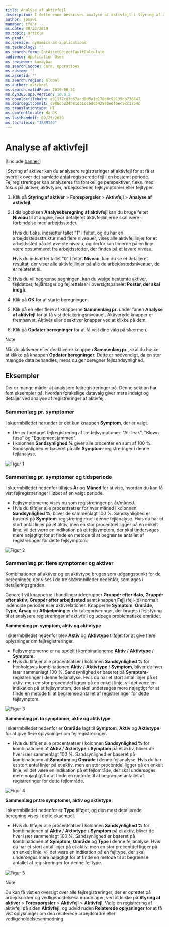```yaml
---
title: Analyse af aktivfejl
description: I dette emne beskrives analyse af aktivfejl i Styring af aktiver.
author: josaw1
manager: tfehr
ms.date: 08/23/2019
ms.topic: article
ms.prod: ''
ms.service: dynamics-ax-applications
ms.technology: ''
ms.search.form: EntAssetObjectFaultCalculate
audience: Application User
ms.reviewer: kamaybac
ms.search.scope: Core, Operations
ms.custom: ''
ms.assetid: ''
ms.search.region: Global
ms.author: mkirknel
ms.search.validFrom: 2019-08-31
ms.dyn365.ops.version: 10.0.5
ms.openlocfilehash: e911f7ca3b67acd9d5a1b170d8c99135da730847
ms.sourcegitcommit: c986d5234b81d31cc6d054298be6f6ec92c1754c
ms.translationtype: HT
ms.contentlocale: da-DK
ms.lasthandoff: 09/25/2020
ms.locfileid: "3889140"
---
```

# <a name="asset-fault-analysis"></a>Analyse af aktivfejl

[!include [banner](../../includes/banner.md)]

 

I Styring af aktiver kan du analysere registreringer af aktivfejl for at få et overblik over det samlede antal registrerede fejl i en bestemt periode. Fejlregistreringer kan analyseres fra forskellige perspektiver, f.eks. med fokus på aktiver, aktivtyper, arbejdssteder, fejlsymptomer eller fejltyper.

1. Klik på **Styring af aktiver** > **Forespørgsler** > **Aktivfejl** > **Analyse af aktivfejl**.

2. I dialogboksen **Analyseberegning af aktivfejl** kan du bruge feltet **Niveau** til at angive, hvor detaljeret aktivfejllinjerne skal være i forbindelse med arbejdssteder. 

    Hvis du f.eks. indsætter tallet "1" i feltet, og du har en arbejdsstedsstruktur med flere niveauer, vises alle aktivfejllinjer for et arbejdssted på det øverste niveau, og derfor kan timerne på en linje være opsummeret fra arbejdssteder, der findes på et lavere niveau. 
        
    Hvis du indsætter tallet "0" i feltet **Niveau**, kan du se et detaljeret resultat, der viser alle aktivfejllinjer på alle de arbejdsstedsniveauer, de er relateret til.

3. Hvis du vil begrænse søgningen, kan du vælge bestemte aktiver, fejldatoer, fejlårsager og fejlrettelser i oversigtspanelet **Poster, der skal indgå**.

4. Klik på **OK** for at starte beregningen.

5. Klik på en eller flere af knapperne **Sammenlæg pr.** under fanen **Analyse af aktivfejl** for at få vist detaljeringsniveauet. Aktiverede knapper er fremhævet. Aktivér eller deaktiver knapper ved at klikke på dem.

6. Klik på **Opdater beregninger** for at få vist dine valg på skærmen. 

>[!NOTE]
>Når du aktiverer eller deaktiverer knappen **Sammenlæg pr.**, skal du huske at klikke på knappen **Opdater beregninger**. Dette er nødvendigt, da en stor mængde data behandles, mens du genberegner fejlsandsynlighed.

## <a name="examples"></a>Eksempler

Der er mange måder at analysere fejlregistreringer på. Denne sektion har fem eksempler på, hvordan forskellige datavalg giver mere indsigt og detaljer ved analyse af registreringer af aktivfejl.

### <a name="group-by-symptoms"></a>Sammenlæg pr. symptomer

I skærmbilledet herunder er det kun knappen **Symptom**, der er valgt.

- Der er foretaget fejlregistrering af tre fejlsymptomer: "Air leak", "Blown fuse" og "Equipment jammed".  
- I kolonnen **Sandsynlighed %** giver alle procenter en sum af 100 %. Sandsynlighed er baseret på alle **Symptom**-registreringer i denne fejlanalyse.

![Figur 1](media/06-controlling-and-reporting.png)

### <a name="group-by-symptoms-and-time-period"></a>Sammenlæg pr. symptomer og tidsperiode

I skærmbilledet nedenfor tilføjes **År** og **Måned** for at vise, hvordan du kan få vist fejlregistreringer i løbet af en valgt periode.

- Fejlsymptomerne vises nu som registreringer pr. år/måned.  
- Hvis du tilføjer alle procentsatser for hver måned i kolonnen **Sandsynlighed %**, bliver de sammenlagt 100 %. Sandsynlighed er baseret på **Symptom**-registreringerne i denne fejlanalyse. Hvis du har et stort antal linjer på et aktiv, men en stor procentdel ligger på en enkelt linje, vil det være en indikation på et fejlsymptom, der skal undersøges mere nøjagtigt for at finde en metode til at begrænse antallet af registreringer for dette fejlsymptom.

![Figur 2](media/07-controlling-and-reporting.png)

### <a name="group-by-multiple-symptoms-and-assets"></a>Sammenlæg pr. flere symptomer og aktiver

Kombinationen af aktiver og en aktivtype bruges som udgangspunkt for de beregninger, der vises i de tre skærmbilleder nedenfor, som øges i detaljeringsgraden.  

Generelt vil knapperne i handlingsrudegrupper **Gruppér efter dato**, **Gruppér efter aktiv**, **Gruppér efter arbejdssted** samt knappen **Fejl** (fejl-id) normalt indeholde perioder eller aktivrelationer. Knapperne **Symptom**, **Område**, **Type**, **Årsag** og **Afhjælpning** er de kategoriseringer, der bruges i fejlstyring til at analysere registreringer af aktivfejl og udpege problematiske områder.  

**Sammenlæg pr. symptom, aktiv og aktivtype**

I skærmbilledet nedenfor blev **Aktiv** og **Aktivtype** tilføjet for at give flere oplysninger om fejlregistreringer.

- Fejlsymptomerne er nu opdelt i kombinationerne **Aktiv** / **Aktivtype** / **Symptom**.  
- Hvis du tilføjer alle procentsatser i kolonnen **Sandsynlighed %** for henholdsvis kombinationen **Aktiv** / **Aktivtype** / **Symptom**, bliver de hver især sammenlagt 100 %. Sandsynlighed er baseret på **Symptom**-registreringer i denne fejlanalyse. Hvis du har et stort antal linjer på et aktiv, men en stor procentdel ligger på en enkelt linje, vil det være en indikation på et fejlsymptom, der skal undersøges mere nøjagtigt for at finde en metode til at begrænse antallet af registreringer for dette fejlsymptom.

![Figur 3](media/08-controlling-and-reporting.png)

**Sammenlæg pr. to symptomer, aktiv og aktivtype**

I skærmbilledet nedenfor er **Område** lagt til **Symptom**, **Aktiv** og **Aktivtype** for at give flere oplysninger om fejlregistreringer.

- Hvis du tilføjer alle procentsatser i kolonnen **Sandsynlighed %** for kombinationen af **Aktiv** / **Aktivtype** / **Symptom** på et aktiv, bliver de hver især sammenlagt 100 %. Sandsynlighed er baseret på kombinationen af **Symptom** og **Område** i denne fejlanalyse. Hvis du har et stort antal linjer på et aktiv, men en stor procentdel ligger på en enkelt linje, vil det være en indikation på et fejlområde, der skal undersøges mere nøjagtigt for at finde en metode til at begrænse antallet af registreringer for dette fejlområde.  

![Figur 4](media/09-controlling-and-reporting.png)

**Sammenlæg pr.tre symptomer, aktiv og aktivtype**

I skærmbilledet nedenfor er **Type** tilføjet, og den mest detaljerede beregning vises i dette eksempel.
 
- Hvis du tilføjer alle procentsatser i kolonnen **Sandsynlighed %** for kombinationen af **Aktiv** / **Aktivtype** / **Symptom** på et aktiv, bliver de hver især sammenlagt 100 %. Sandsynlighed er baseret på kombinationen af **Symptom**, **Område** og **Type** i denne fejlanalyse. Hvis du har et stort antal linjer på et aktiv, men en stor procentdel ligger på en enkelt linje, vil det være en indikation på en fejltype, der skal undersøges mere nøjagtigt for at finde en metode til at begrænse antallet af registreringer for denne fejltype.

![Figur 5](media/10-controlling-and-reporting.png)


>[!NOTE]
>Du kan få vist en oversigt over alle fejlregistreringer, der er oprettet på arbejdsordrer og vedligeholdelsesanmodninger, ved at klikke på **Styring af aktiver** > **Forespørgsler** > **Aktivfejl** > **Aktivfejl**. Vælg en registrering af aktivfejl på siden **Aktivfejl**, og udvid ruden **Relaterede oplysninger** for at få vist oplysninger om den relaterede arbejdsordre eller vedligeholdelsesanmodning.

